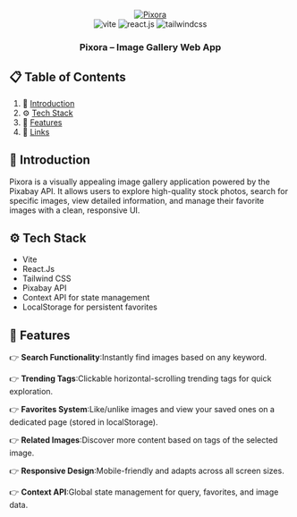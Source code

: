 <div align="center">
   <br />
    <a href="https://pixora-world.netlify.app" target="_blank">
      <img src="https://cdn.corenexis.com/view/?img=mm/ap20/MeXrvi.png" alt="Pixora">
    </a>
  <br />
   
  <div>
    <img src="https://img.shields.io/badge/-Vite-black?style=for-the-badge&logoColor=white&logo=vite&color=646CFF" alt="vite" />
    <img src="https://img.shields.io/badge/-React_JS-black?style=for-the-badge&logoColor=white&logo=react&color=61DAFB" alt="react.js" />
    <img src="https://img.shields.io/badge/-Tailwind_CSS-black?style=for-the-badge&logoColor=white&logo=tailwindcss&color=06B6D4" alt="tailwindcss" />
  </div>

  <h3 align="center">Pixora – Image Gallery Web App</h3>
</div>

## 📋 <a name="table">Table of Contents</a>

1. 🤖 [Introduction](#introduction)
2. ⚙️ [Tech Stack](#tech-stack)
3. 🔋 [Features](#features)
6. 🔗 [Links](#links)

## <a name="introduction">🤖 Introduction</a>

Pixora is a visually appealing image gallery application powered by the Pixabay API. It allows users to explore high-quality stock photos, search for specific images, view detailed information, and manage their favorite images with a clean, responsive UI.

## <a name="tech-stack">⚙️ Tech Stack</a>

- Vite
- React.Js
- Tailwind CSS
- Pixabay API
- Context API for state management
- LocalStorage for persistent favorites

## <a name="features">🔋 Features</a> 

👉 **Search Functionality**:Instantly find images based on any keyword.

👉 **Trending Tags**:Clickable horizontal-scrolling trending tags for quick exploration.

👉 **Favorites System**:Like/unlike images and view your saved ones on a dedicated page (stored in localStorage).

👉 **Related Images**:Discover more content based on tags of the selected image.

👉 **Responsive Design**:Mobile-friendly and adapts across all screen sizes.

👉 **Context API**:Global state management for query, favorites, and image data.

